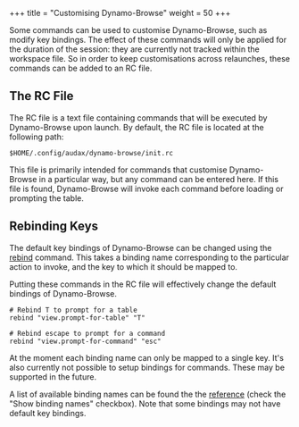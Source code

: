 +++
title = "Customising Dynamo-Browse"
weight = 50
+++

Some commands can be used to customise Dynamo-Browse, such as modify key bindings.
The effect of these commands will only be applied for the duration of the session: they are currently not
tracked within the workspace file.  So in order to keep customisations across relaunches, these commands
can be added to an RC file.

## The RC File

The RC file is a text file containing commands that will be executed by Dynamo-Browse upon launch.
By default, the RC file is located at the following path:

```
$HOME/.config/audax/dynamo-browse/init.rc
```

This file is primarily intended for commands that customise Dynamo-Browse in a particular way, but any
command can be entered here.  If this file is found, Dynamo-Browse will invoke each command before loading
or prompting the table.

## Rebinding Keys

The default key bindings of Dynamo-Browse can be changed using the [rebind](/docs/reference/#rebind) command.  This takes
a binding name corresponding to the particular action to invoke, and the key
to which it should be mapped to.

Putting these commands in the RC file will effectively change the default bindings of Dynamo-Browse.

```
# Rebind T to prompt for a table
rebind "view.prompt-for-table" "T"

# Rebind escape to prompt for a command
rebind "view.prompt-for-command" "esc"
```

At the moment each binding name can only be mapped to a single key.  It's also currently not possible
to setup bindings for commands.  These may be supported in the future.

A list of available binding names can be found the the [reference](/docs/reference/#key-bindings)
(check the "Show binding names" checkbox).  Note that some bindings may not have default key bindings. 